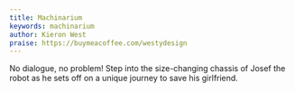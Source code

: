 ```yaml
---
title: Machinarium
keywords: machinarium
author: Kieron West
praise: https://buymeacoffee.com/westydesign
---
```


No dialogue, no problem! Step into the size-changing chassis of Josef the robot as he sets off on a unique journey to save his girlfriend.
